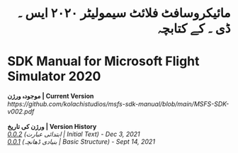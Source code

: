 <div align="right"><h1>مائیکروسافٹ فلائٹ سیمولیٹر ٢٠٢٠ ایس ۔ ڈی ۔ کے کتابچہ</h1></div> 
<h1>SDK Manual for Microsoft Flight Simulator 2020</h1>
<strong>موجودہ ورژن | Current Version</strong>
<br />
<i>https://github.com/kolachistudios/msfs-sdk-manual/blob/main/MSFS-SDK-v002.pdf</i>
<br /><br />
<strong>ورژن کی تاریخ | Version History</strong>
<br />
<i><a href="https://github.com/kolachistudios/msfs-sdk-manual/blob/main/MSFS-SDK-v002.pdf">0.0.2</a> (ابتدائی عبارت | Initial Text) - Dec 3, 2021</i><br />
<i><a href="https://github.com/kolachistudios/msfs-sdk-manual/blob/main/MSFS-SDK-v011.pdf">0.0.1</a> (بنیادی ڈھانچہ | Basic Structure) - Sept 14, 2021</i>
